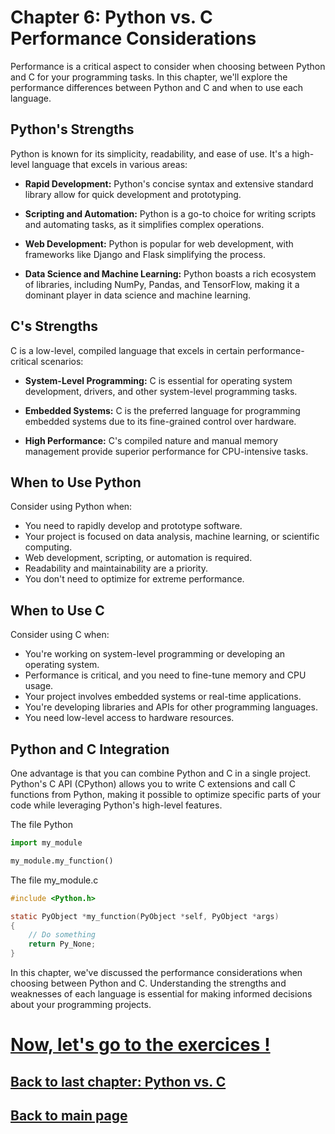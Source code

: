 

# Chapter 6: Python vs. C Performance Considerations

Performance is a critical aspect to consider when choosing between Python and C for your programming tasks. In this chapter, we'll explore the performance differences between Python and C and when to use each language.

## Python's Strengths

Python is known for its simplicity, readability, and ease of use. It's a high-level language that excels in various areas:

- **Rapid Development:** Python's concise syntax and extensive standard library allow for quick development and prototyping.

- **Scripting and Automation:** Python is a go-to choice for writing scripts and automating tasks, as it simplifies complex operations.

- **Web Development:** Python is popular for web development, with frameworks like Django and Flask simplifying the process.

- **Data Science and Machine Learning:** Python boasts a rich ecosystem of libraries, including NumPy, Pandas, and TensorFlow, making it a dominant player in data science and machine learning.

## C's Strengths

C is a low-level, compiled language that excels in certain performance-critical scenarios:

- **System-Level Programming:** C is essential for operating system development, drivers, and other system-level programming tasks.

- **Embedded Systems:** C is the preferred language for programming embedded systems due to its fine-grained control over hardware.

- **High Performance:** C's compiled nature and manual memory management provide superior performance for CPU-intensive tasks.

## When to Use Python

Consider using Python when:

- You need to rapidly develop and prototype software.
- Your project is focused on data analysis, machine learning, or scientific computing.
- Web development, scripting, or automation is required.
- Readability and maintainability are a priority.
- You don't need to optimize for extreme performance.

## When to Use C

Consider using C when:

- You're working on system-level programming or developing an operating system.
- Performance is critical, and you need to fine-tune memory and CPU usage.
- Your project involves embedded systems or real-time applications.
- You're developing libraries and APIs for other programming languages.
- You need low-level access to hardware resources.

## Python and C Integration

One advantage is that you can combine Python and C in a single project. Python's C API (CPython) allows you to write C extensions and call C functions from Python, making it possible to optimize specific parts of your code while leveraging Python's high-level features.

The file Python
```python
import my_module

my_module.my_function()
```

The file my_module.c

```c
#include <Python.h>

static PyObject *my_function(PyObject *self, PyObject *args)
{
    // Do something
    return Py_None;
}
```

In this chapter, we've discussed the performance considerations when choosing between Python and C. Understanding the strengths and weaknesses of each language is essential for making informed decisions about your programming projects.

# [Now, let's go to the exercices !](../exercices/exercices.md)

## [Back to last chapter: Python vs. C](python-vs-c.md)

## [Back to main page](../readme.md)